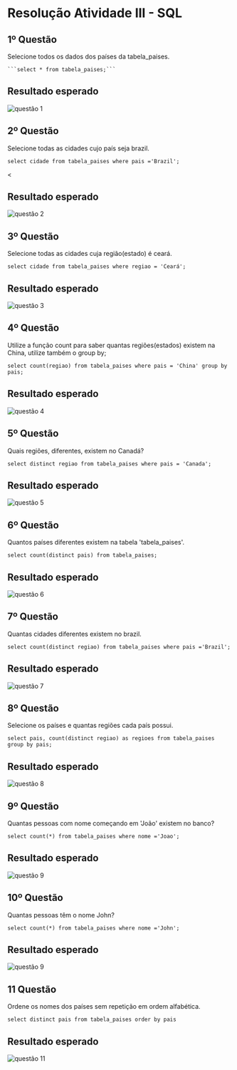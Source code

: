 # Resolução Atividade III - SQL

<h2>1º Questão</h2>
Selecione todos os dados dos países da tabela_paises.
 
    ```select * from tabela_paises;```

<h2>Resultado esperado</h2>

![questão 1](https://github.com/NagilaLopes/Banco-de-Dados-Atividade_III/assets/111643449/eacc6d9a-8ae9-4e2e-a82b-1c79f10e2c7c)


<h2>2º Questão</h2>
Selecione todas as cidades cujo país seja brazil.

```select cidade from tabela_paises where pais ='Brazil';```

<<h2>Resultado esperado</h2>

![questão 2](https://github.com/NagilaLopes/Banco-de-Dados-Atividade_III/assets/111643449/dec246b4-d2d5-46d7-83a0-b0fe7f27a9fa)


<h2>3º Questão</h2>
Selecione todas as cidades cuja região(estado) é ceará.

```select cidade from tabela_paises where regiao = 'Ceará';```

<h2>Resultado esperado</h2>

![questão 3](https://github.com/NagilaLopes/Banco-de-Dados-Atividade_III/assets/111643449/5d137782-2e3a-49ca-98fa-5605a1d012d8)


<h2>4º Questão</h2>
Utilize a função count para saber quantas regiões(estados) existem na China,
utilize também o group by;

```select count(regiao) from tabela_paises where pais = 'China' group by pais;```

<h2>Resultado esperado</h2>

![questão 4](https://github.com/NagilaLopes/Banco-de-Dados-Atividade_III/assets/111643449/8d0e146b-7ed7-44f1-bf0a-ad0d30435acf)


<h2>5º Questão</h2>
 Quais regiões, diferentes, existem no Canadá?

 ```select distinct regiao from tabela_paises where pais = 'Canada';```

<h2>Resultado esperado</h2>

![questão 5](https://github.com/NagilaLopes/Banco-de-Dados-Atividade_III/assets/111643449/6f949cf9-15af-45bd-9ae7-c8270469b260)


<h2>6º Questão</h2>
Quantos países diferentes existem na tabela 'tabela_paises'.

```select count(distinct pais) from tabela_paises;```

<h2>Resultado esperado</h2>

![questão 6](https://github.com/NagilaLopes/Banco-de-Dados-Atividade_III/assets/111643449/8f0c96a1-7500-4c5a-847f-3ebbd9b0e105)


<h2>7º Questão</h2>
Quantas cidades diferentes existem no brazil.

```select count(distinct regiao) from tabela_paises where pais ='Brazil';```

<h2>Resultado esperado</h2>

![questão 7](https://github.com/NagilaLopes/Banco-de-Dados-Atividade_III/assets/111643449/ab16092b-8a20-438e-986e-30aa3cbb2cd9)


<h2>8º Questão</h2>
 Selecione os países e quantas regiões cada país possui.

 ```select pais, count(distinct regiao) as regioes from tabela_paises group by pais;```
 
<h2>Resultado esperado</h2>

![questão 8](https://github.com/NagilaLopes/Banco-de-Dados-Atividade_III/assets/111643449/5ea847cb-1ba8-4aaf-9cf6-17369cdc8872)


<h2>9º Questão</h2>
Quantas pessoas com nome começando em 'João' existem no banco?

```select count(*) from tabela_paises where nome ='Joao';```

<h2>Resultado esperado</h2>

![questão 9](https://github.com/NagilaLopes/Banco-de-Dados-Atividade_III/assets/111643449/8c147286-2ab9-48c7-8caf-4560dd35c98f)


<h2>10º Questão</h2>
Quantas pessoas têm o nome John?

```select count(*) from tabela_paises where nome ='John';```

<h2>Resultado esperado</h2>

![questão 9](https://github.com/NagilaLopes/Banco-de-Dados-Atividade_III/assets/111643449/0fb03c2f-f769-4e18-918a-d207d615be41)


<h2>11 Questão</h2>
Ordene os nomes dos países sem repetição em ordem alfabética.

```select distinct pais from tabela_paises order by pais```

<h2>Resultado esperado</h2>


![questão 11](https://github.com/NagilaLopes/Banco-de-Dados-Atividade_III/assets/111643449/2f8733d8-df5a-4a38-bfe9-ae209079852e)

